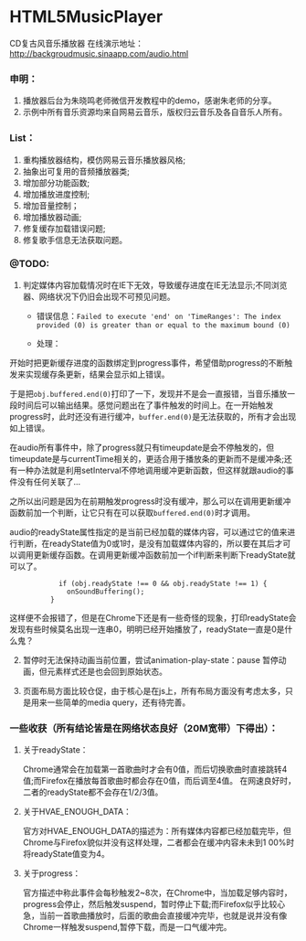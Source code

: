 # HTML5MusicPlayer
CD复古风音乐播放器 在线演示地址：http://backgroudmusic.sinaapp.com/audio.html

### 申明：
1. 播放器后台为朱晓鸣老师微信开发教程中的demo，感谢朱老师的分享。
2. 示例中所有音乐资源均来自网易云音乐，版权归云音乐及各自音乐人所有。

### List：

1. 重构播放器结构，模仿网易云音乐播放器风格;
2. 抽象出可复用的音频播放器类;
3. 增加部分功能函数;
4. 增加播放进度控制;
5. 增加音量控制；
6. 增加播放器动画;
7. 修复缓存加载错误问题;
8. 修复歌手信息无法获取问题。

### @TODO:

1. 判定媒体内容加载情况时在IE下无效，导致缓存进度在IE无法显示;不同浏览器、网络状况下仍旧会出现不可预见问题。

   * 错误信息：`Failed to execute 'end' on 'TimeRanges': The index provided (0) is greater than or equal to the maximum bound (0)`
 
   * 处理：
 
 开始时把更新缓存进度的函数绑定到progress事件，希望借助progress的不断触发来实现缓存条更新，结果会显示如上错误。
 
 于是把`obj.buffered.end(0)`打印了一下，发现并不是会一直报错，当音乐播放一段时间后可以输出结果。感觉问题出在了事件触发的时间上。在一开始触发progress时，此时还没有进行缓冲，`buffer.end(0)`是无法获取的，所有才会出现如上错误。
 
 在audio所有事件中，除了progress就只有timeupdate是会不停触发的，但timeupdate是与currentTime相关的，更适合用于播放条的更新而不是缓冲条;还有一种办法就是利用setInterval不停地调用缓冲更新函数，但这样就跟audio的事件没有任何关联了...

  之所以出问题是因为在前期触发progress时没有缓冲，那么可以在调用更新缓冲函数前加一个判断，让它只有在可以获取`buffered.end(0)`时才调用。
  
  audio的readyState属性指定的是当前已经加载的媒体内容，可以通过它的值来进行判断，在readyState值为0或1时，是没有加载媒体内容的，所以要在其后才可以调用更新缓存函数。在调用更新缓冲函数前加一个if判断来判断下readyState就可以了。
  
  ```
              if (obj.readyState !== 0 && obj.readyState !== 1) {
                onSoundBuffering();
            }
  ```
  
  这样便不会报错了，但是在Chrome下还是有一些奇怪的现象，打印readyState会发现有些时候莫名出现一连串0，明明已经开始播放了，readyState一直是0是什么鬼？
 

 
2. 暂停时无法保持动画当前位置，尝试animation-play-state：pause 暂停动画，但元素样式还是也会回到原始状态。

3. 页面布局方面比较仓促，由于核心是在js上，所有布局方面没有考虑太多，只是用来一些简单的media query，还有待完善。

### 一些收获（所有结论皆是在网络状态良好（20M宽带）下得出）：
1. 关于readyState：

   Chrome通常会在加载第一首歌曲时才会有0值，而后切换歌曲时直接跳转4值;而Firefox在播放每首歌曲时都会存在0值，而后调至4值。
   在网速良好时，二者的readyState都不会存在1/2/3值。

2. 关于HVAE_ENOUGH_DATA：
   
   官方对HVAE_ENOUGH_DATA的描述为：所有媒体内容都已经加载完毕，但Chrome与Firefox貌似并没有这样处理，二者都会在缓冲内容未未到1    00%时将readyState值变为4。

3. 关于progress：
   
   官方描述中称此事件会每秒触发2~8次，在Chrome中，当加载足够内容时，progress会停止，然后触发suspend，暂时停止下载;而Firefox似乎比较心急，当前一首歌曲播放时，后面的歌曲会直接缓冲完毕，也就是说并没有像Chrome一样触发suspend,暂停下载，而是一口气缓冲完。
